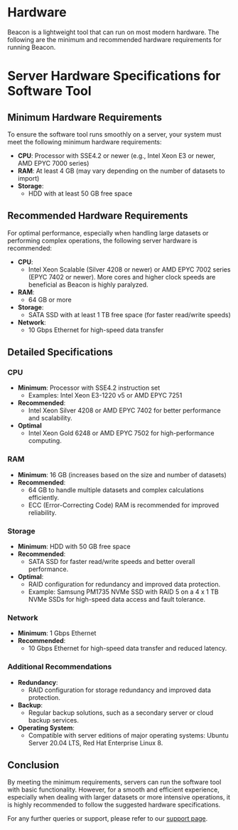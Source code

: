 # Hardware

Beacon is a lightweight tool that can run on most modern hardware. The following are the minimum and recommended hardware requirements for running Beacon.

# Server Hardware Specifications for Software Tool

## Minimum Hardware Requirements

To ensure the software tool runs smoothly on a server, your system must meet the following minimum hardware requirements:

- **CPU**: Processor with SSE4.2 or newer (e.g., Intel Xeon E3 or newer, AMD EPYC 7000 series)
- **RAM**: At least 4 GB (may vary depending on the number of datasets to import)
- **Storage**: 
  - HDD with at least 50 GB free space

## Recommended Hardware Requirements

For optimal performance, especially when handling large datasets or performing complex operations, the following server hardware is recommended:

- **CPU**: 
  - Intel Xeon Scalable (Silver 4208 or newer) or AMD EPYC 7002 series (EPYC 7402 or newer). More cores and higher clock speeds are beneficial as Beacon is highly paralyzed.
- **RAM**: 
  - 64 GB or more
- **Storage**:
  - SATA SSD with at least 1 TB free space (for faster read/write speeds)
- **Network**: 
  - 10 Gbps Ethernet for high-speed data transfer

## Detailed Specifications

### CPU
- **Minimum**: Processor with SSE4.2 instruction set
  - Examples: Intel Xeon E3-1220 v5 or AMD EPYC 7251
- **Recommended**: 
  - Intel Xeon Silver 4208 or AMD EPYC 7402 for better performance and scalability.
- **Optimal**
  - Intel Xeon Gold 6248 or AMD EPYC 7502 for high-performance computing.

### RAM
- **Minimum**: 16 GB (increases based on the size and number of datasets)
- **Recommended**: 
  - 64 GB to handle multiple datasets and complex calculations efficiently.
  - ECC (Error-Correcting Code) RAM is recommended for improved reliability.

### Storage
- **Minimum**: HDD with 50 GB free space
- **Recommended**: 
  - SATA SSD for faster read/write speeds and better overall performance.
- **Optimal**: 
  - RAID configuration for redundancy and improved data protection.
  - Example: Samsung PM1735 NVMe SSD with RAID 5 on a 4 x 1 TB NVMe SSDs for high-speed data access and fault tolerance.

### Network
- **Minimum**: 1 Gbps Ethernet
- **Recommended**: 
  - 10 Gbps Ethernet for high-speed data transfer and reduced latency.

### Additional Recommendations
- **Redundancy**: 
  - RAID configuration for storage redundancy and improved data protection.
- **Backup**: 
  - Regular backup solutions, such as a secondary server or cloud backup services.
- **Operating System**: 
  - Compatible with server editions of major operating systems: Ubuntu Server 20.04 LTS, Red Hat Enterprise Linux 8.

## Conclusion

By meeting the minimum requirements, servers can run the software tool with basic functionality. However, for a smooth and efficient experience, especially when dealing with larger datasets or more intensive operations, it is highly recommended to follow the suggested hardware specifications.

For any further queries or support, please refer to our [support page](#).